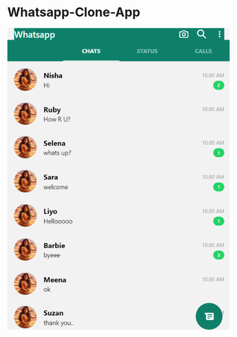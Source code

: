 # Whatsapp-Clone-App
![Whatsapp chat interface](https://github.com/NIshaWickramasinghe/Whatsapp-Clone-App/blob/main/Screenshot%202024-08-01%20014255.png?raw=true)
